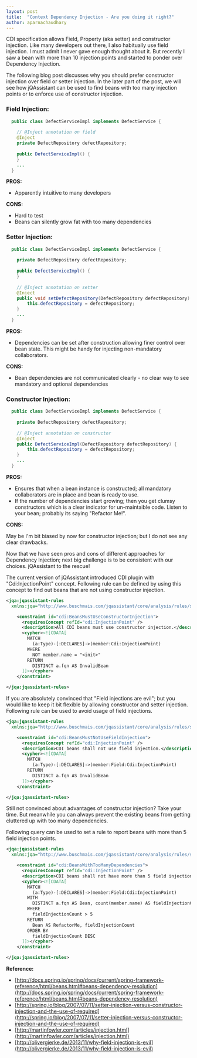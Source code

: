 ```yaml
---
layout: post
title:  "Context Dependency Injection - Are you doing it right?"
author: aparnachaudhary
---
```


CDI specification allows Field, Property (aka setter) and constructor injection. Like many developers out there, I also habitually use field injection. I must admit I never gave enough thought about it. But recently I saw a bean with more than 10 injection points and started to ponder over Dependency Injection. 

The following blog post discusses why you should prefer constructor injection over field or setter injection. In the later part of the post, we will see how jQAssistant can be used to find beans with too many injection points or to enforce use of constructor injection.


### Field Injection:

```java
  public class DefectServiceImpl implements DefectService {
  
    // @Inject annotation on field
    @Inject
    private DefectRepository defectRepository;
    
    public DefectServiceImpl() {
    }
    ...
  }
```

**PROS:**

* Apparently intuitive to many developers

**CONS:**

* Hard to test
* Beans can silently grow fat with too many dependencies

### Setter Injection:

```java
  public class DefectServiceImpl implements DefectService {
  
    private DefectRepository defectRepository;
    
    public DefectServiceImpl() {
    }
    
    // @Inject annotation on setter
    @Inject
    public void setDefectRepository(DefectRepository defectRepository) {
        this.defectRepository = defectRepository;
    }
    ...
  }
```

**PROS:**

* Dependencies can be set after construction allowing finer control over bean state. This might be handy for injecting non-mandatory collaborators.

**CONS:**

* Bean dependencies are not communicated clearly - no clear way to see mandatory and optional dependencies


### Constructor Injection:


```java
  public class DefectServiceImpl implements DefectService {
  
    private DefectRepository defectRepository;
    
    // @Inject annotation on constructor
    @Inject
    public DefectServiceImpl(DefectRepository defectRepository) {
        this.defectRepository = defectRepository;
    }
    ...
  }
```

**PROS:**

* Ensures that when a bean instance is constructed; all mandatory collaborators are in place and bean is ready to use.
* If the number of dependencies start growing; then you get clumsy constructors which is a clear indicator for un-maintaible code. Listen to your bean; probably its saying "Refactor Me!".

**CONS:**

May be I'm bit biased by now for constructor injection; but I do not see any clear drawbacks.

Now that we have seen pros and cons of different approaches for Dependency Injection; next big challenge is to be consistent with our choices. jQAssistant to the rescue!


The current version of jQAssistant introduced CDI plugin with "Cdi:InjectionPoint" concept. Following rule can be defined by using this concept to find out beans that are not using constructor injection.

```xml
<jqa:jqassistant-rules
  xmlns:jqa="http://www.buschmais.com/jqassistant/core/analysis/rules/schema/v1.0">

    <constraint id="cdi:BeansMustUseConstructorInjection">
      <requiresConcept refId="cdi:InjectionPoint" />
      <description>All CDI beans must use constructor injection.</description>
      <cypher><![CDATA[
        MATCH
          (a:Type)-[:DECLARES]->(member:Cdi:InjectionPoint)
        WHERE
          NOT member.name = "<init>"
        RETURN
          DISTINCT a.fqn AS InvalidBean
      ]]></cypher>
    </constraint>

</jqa:jqassistant-rules>  
```

If you are absolutely convinced that "Field injections are evil"; but you would like to keep it bit flexible by allowing constructor and setter injection. Following rule can be used to avoid usage of field injections.

```xml
<jqa:jqassistant-rules
  xmlns:jqa="http://www.buschmais.com/jqassistant/core/analysis/rules/schema/v1.0">

    <constraint id="cdi:BeansMustNotUseFieldInjection">
      <requiresConcept refId="cdi:InjectionPoint" />
      <description>CDI beans shall not use field injection.</description>
      <cypher><![CDATA[
        MATCH
          (a:Type)-[:DECLARES]->(member:Field:Cdi:InjectionPoint)
        RETURN
          DISTINCT a.fqn AS InvalidBean
      ]]></cypher>
    </constraint>

</jqa:jqassistant-rules>  
```

Still not convinced about advantages of constructor injection? Take your time. But meanwhile you can always prevent the existing beans from getting cluttered up with too many dependencies.

Following query can be used to set a rule to report beans with more than 5 field injection points.

```xml
<jqa:jqassistant-rules
  xmlns:jqa="http://www.buschmais.com/jqassistant/core/analysis/rules/schema/v1.0">

    <constraint id="cdi:BeansWithTooManyDependencies">
      <requiresConcept refId="cdi:InjectionPoint" />
      <description>CDI beans shall not have more than 5 field injection points.</description>
      <cypher><![CDATA[
        MATCH
          (a:Type)-[:DECLARES]->(member:Field:Cdi:InjectionPoint)
        WITH
          DISTINCT a.fqn AS Bean, count(member.name) AS fieldInjectionCount
        WHERE
          fieldInjectionCount > 5
        RETURN
          Bean AS RefactorMe, fieldInjectionCount
        ORDER BY
          fieldInjectionCount DESC
      ]]></cypher>
    </constraint>

</jqa:jqassistant-rules>  
```


**Reference:**

* [http://docs.spring.io/spring/docs/current/spring-framework-reference/html/beans.html#beans-dependency-resolution](http://docs.spring.io/spring/docs/current/spring-framework-reference/html/beans.html#beans-dependency-resolution)
* [http://spring.io/blog/2007/07/11/setter-injection-versus-constructor-injection-and-the-use-of-required](http://spring.io/blog/2007/07/11/setter-injection-versus-constructor-injection-and-the-use-of-required)
* [http://martinfowler.com/articles/injection.html](http://martinfowler.com/articles/injection.html)
* [http://olivergierke.de/2013/11/why-field-injection-is-evil](http://olivergierke.de/2013/11/why-field-injection-is-evil)
